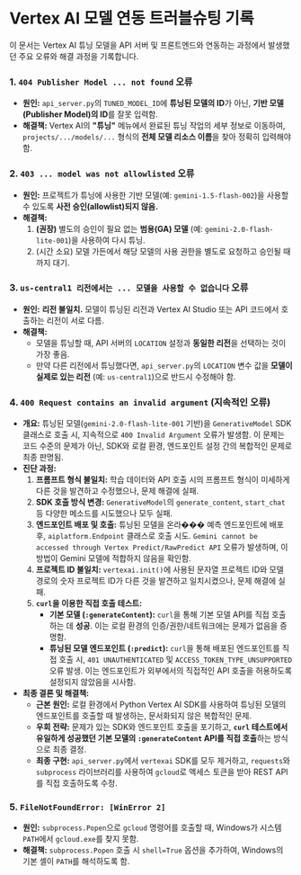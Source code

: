 # Vertex AI 모델 연동 트러블슈팅 기록

이 문서는 Vertex AI 튜닝 모델을 API 서버 및 프론트엔드와 연동하는 과정에서 발생했던 주요 오류와 해결 과정을 기록합니다.

### 1. `404 Publisher Model ... not found` 오류

-   **원인:** `api_server.py`의 `TUNED_MODEL_ID`에 **튜닝된 모델의 ID**가 아닌, **기반 모델(Publisher Model)의 ID**를 잘못 입력함.
-   **해결책:** Vertex AI의 **"튜닝"** 메뉴에서 완료된 튜닝 작업의 세부 정보로 이동하여, `projects/.../models/...` 형식의 **전체 모델 리소스 이름**을 찾아 정확히 입력해야 함.

### 2. `403 ... model was not allowlisted` 오류

-   **원인:** 프로젝트가 튜닝에 사용한 기반 모델(예: `gemini-1.5-flash-002`)을 사용할 수 있도록 **사전 승인(allowlist)되지 않음.**
-   **해결책:**
    1.  **(권장)** 별도의 승인이 필요 없는 **범용(GA) 모델** (예: `gemini-2.0-flash-lite-001`)을 사용하여 다시 튜닝.
    2.  (시간 소요) 모델 가든에서 해당 모델의 사용 권한을 별도로 요청하고 승인될 때까지 대기.

### 3. `us-central1 리전에서는 ... 모델을 사용할 수 없습니다` 오류

-   **원인:** **리전 불일치.** 모델이 튜닝된 리전과 Vertex AI Studio 또는 API 코드에서 호출하는 리전이 서로 다름.
-   **해결책:**
    *   모델을 튜닝할 때, API 서버의 `LOCATION` 설정과 **동일한 리전**을 선택하는 것이 가장 좋음.
    *   만약 다른 리전에서 튜닝했다면, `api_server.py`의 `LOCATION` 변수 값을 **모델이 실제로 있는 리전** (예: `us-central1`)으로 반드시 수정해야 함.

### 4. `400 Request contains an invalid argument` (지속적인 오류)

-   **개요:** 튜닝된 모델(`gemini-2.0-flash-lite-001` 기반)을 `GenerativeModel` SDK 클래스로 호출 시, 지속적으로 `400 Invalid Argument` 오류가 발생함. 이 문제는 코드 수준의 문제가 아닌, SDK와 로컬 환경, 엔드포인트 설정 간의 복합적인 문제로 최종 판명됨.
-   **진단 과정:**
    1.  **프롬프트 형식 불일치:** 학습 데이터와 API 호출 시의 프롬프트 형식이 미세하게 다른 것을 발견하고 수정했으나, 문제 해결에 실패.
    2.  **SDK 호출 방식 변경:** `GenerativeModel`의 `generate_content`, `start_chat` 등 다양한 메소드를 시도했으나 모두 실패.
    3.  **엔드포인트 배포 및 호출:** 튜닝된 모델을 온라��� 예측 엔드포인트에 배포 후, `aiplatform.Endpoint` 클래스로 호출 시도. `Gemini cannot be accessed through Vertex Predict/RawPredict API` 오류가 발생하며, 이 방법이 Gemini 모델에 적합하지 않음을 확인함.
    4.  **프로젝트 ID 불일치:** `vertexai.init()`에 사용된 문자열 프로젝트 ID와 모델 경로의 숫자 프로젝트 ID가 다른 것을 발견하고 일치시켰으나, 문제 해결에 실패.
    5.  **`curl`을 이용한 직접 호출 테스트:**
        -   **기본 모델 (`:generateContent`):** `curl`을 통해 기본 모델 API를 직접 호출하는 데 **성공**. 이는 로컬 환경의 인증/권한/네트워크에는 문제가 없음을 증명함.
        -   **튜닝된 모델 엔드포인트 (`:predict`):** `curl`을 통해 배포된 엔드포인트를 직접 호출 시, `401 UNAUTHENTICATED` 및 `ACCESS_TOKEN_TYPE_UNSUPPORTED` 오류 발생. 이는 엔드포인트가 외부에서의 직접적인 API 호출을 허용하도록 설정되지 않았음을 시사함.
-   **최종 결론 및 해결책:**
    -   **근본 원인:** 로컬 환경에서 Python Vertex AI SDK를 사용하여 튜닝된 모델의 엔드포인트를 호출할 때 발생하는, 문서화되지 않은 복합적인 문제.
    -   **우회 전략:** 문제가 있는 SDK와 엔드포인트 호출을 포기하고, **`curl` 테스트에서 유일하게 성공했던 기본 모델의 `:generateContent` API를 직접 호출**하는 방식으로 최종 결정.
    -   **최종 구현:** `api_server.py`에서 `vertexai` SDK를 모두 제거하고, `requests`와 `subprocess` 라이브러리를 사용하여 `gcloud`로 액세스 토큰을 받아 REST API를 직접 호출하도록 수정.

### 5. `FileNotFoundError: [WinError 2]`

-   **원인:** `subprocess.Popen`으로 `gcloud` 명령어를 호출할 때, Windows가 시스템 `PATH`에서 `gcloud.exe`를 찾지 못함.
-   **해결책:** `subprocess.Popen` 호출 시 `shell=True` 옵션을 추가하여, Windows의 기본 셸이 `PATH`를 해석하도록 함.